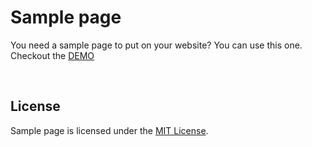 # Sample page

You need a sample page to put on your website? You can use this one. Checkout the [DEMO](https://kotw.dev/sample-page/)

<br>

## License
Sample page is licensed under the [MIT License](https://github.com/KekOnTheWorld/sample-page/blob/main/LICENSE).
